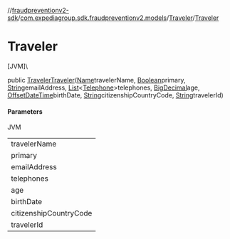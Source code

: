 //[fraudpreventionv2-sdk](../../../index.md)/[com.expediagroup.sdk.fraudpreventionv2.models](../index.md)/[Traveler](index.md)/[Traveler](-traveler.md)

# Traveler

[JVM]\

public [Traveler](index.md)[Traveler](-traveler.md)([Name](../-name/index.md)travelerName, [Boolean](https://docs.oracle.com/javase/8/docs/api/java/lang/Boolean.html)primary, [String](https://docs.oracle.com/javase/8/docs/api/java/lang/String.html)emailAddress, [List](https://docs.oracle.com/javase/8/docs/api/java/util/List.html)&lt;[Telephone](../-telephone/index.md)&gt;telephones, [BigDecimal](https://docs.oracle.com/javase/8/docs/api/java/math/BigDecimal.html)age, [OffsetDateTime](https://docs.oracle.com/javase/8/docs/api/java/time/OffsetDateTime.html)birthDate, [String](https://docs.oracle.com/javase/8/docs/api/java/lang/String.html)citizenshipCountryCode, [String](https://docs.oracle.com/javase/8/docs/api/java/lang/String.html)travelerId)

#### Parameters

JVM

| |
|---|
| travelerName |
| primary | Indicator for one of the travelers who is the primary traveler. One traveler in each itinerary item must be listed as primary. By default, for a single traveler this should be set to `true`. |
| emailAddress | Email address associated with the traveler as supplied by the partner system. |
| telephones |
| age | Age of the traveler. |
| birthDate | Date of birth for traveler, in ISO-8601 date and time format `yyyy-MM-ddTHH:mm:ss.SSSZ`. |
| citizenshipCountryCode | The alpha-3 ISO country code of the traveler's nationality. |
| travelerId | A unique identifier for travelers in the transaction. |
